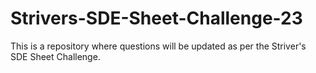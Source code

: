 # Strivers-SDE-Sheet-Challenge-23
This is a repository where questions will be updated as per the Striver's SDE Sheet Challenge.
